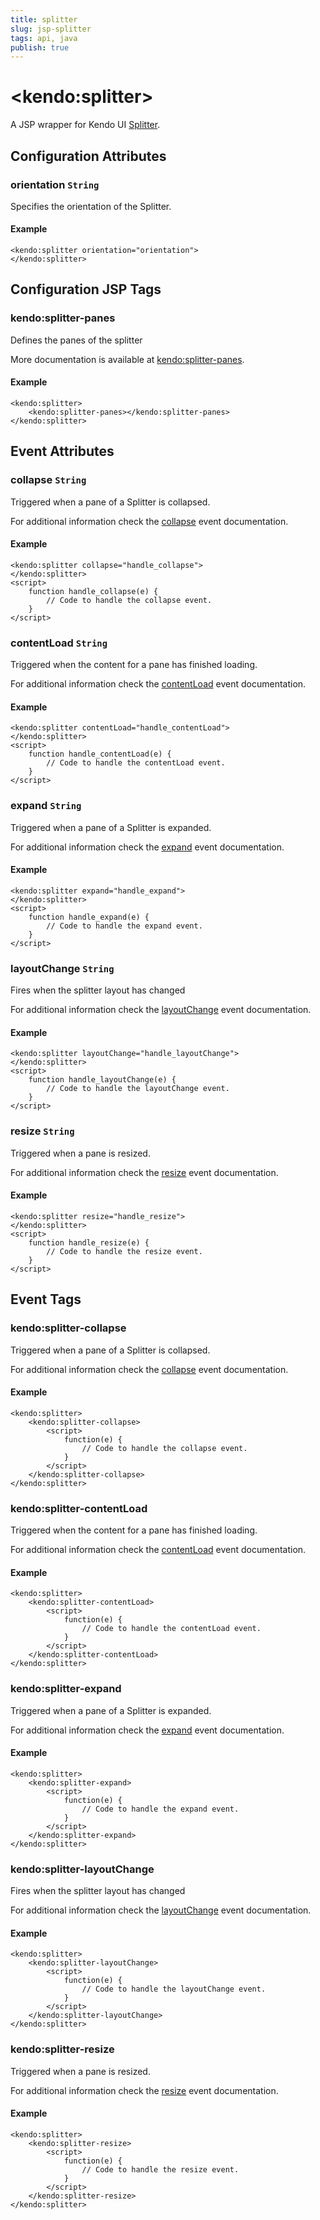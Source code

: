 ```yaml
---
title: splitter
slug: jsp-splitter
tags: api, java
publish: true
---
```


# \<kendo:splitter\>
A JSP wrapper for Kendo UI [Splitter](/api/web/splitter).

## Configuration Attributes

### orientation `String`

Specifies the orientation of the Splitter.

#### Example
    <kendo:splitter orientation="orientation">
    </kendo:splitter>


##  Configuration JSP Tags

### kendo:splitter-panes

Defines the panes of the splitter

More documentation is available at [kendo:splitter-panes](splitter/panes).

#### Example

    <kendo:splitter>
        <kendo:splitter-panes></kendo:splitter-panes>
    </kendo:splitter>


## Event Attributes

### collapse `String`

Triggered when a pane of a Splitter is collapsed.


For additional information check the [collapse](/api/web/splitter#events-collapse) event documentation.

#### Example
    <kendo:splitter collapse="handle_collapse">
    </kendo:splitter>
    <script>
        function handle_collapse(e) {
            // Code to handle the collapse event.
        }
    </script>

### contentLoad `String`

Triggered when the content for a pane has finished loading.


For additional information check the [contentLoad](/api/web/splitter#events-contentLoad) event documentation.

#### Example
    <kendo:splitter contentLoad="handle_contentLoad">
    </kendo:splitter>
    <script>
        function handle_contentLoad(e) {
            // Code to handle the contentLoad event.
        }
    </script>

### expand `String`

Triggered when a pane of a Splitter is expanded.


For additional information check the [expand](/api/web/splitter#events-expand) event documentation.

#### Example
    <kendo:splitter expand="handle_expand">
    </kendo:splitter>
    <script>
        function handle_expand(e) {
            // Code to handle the expand event.
        }
    </script>

### layoutChange `String`

Fires when the splitter layout has changed


For additional information check the [layoutChange](/api/web/splitter#events-layoutChange) event documentation.

#### Example
    <kendo:splitter layoutChange="handle_layoutChange">
    </kendo:splitter>
    <script>
        function handle_layoutChange(e) {
            // Code to handle the layoutChange event.
        }
    </script>

### resize `String`

Triggered when a pane is resized.


For additional information check the [resize](/api/web/splitter#events-resize) event documentation.

#### Example
    <kendo:splitter resize="handle_resize">
    </kendo:splitter>
    <script>
        function handle_resize(e) {
            // Code to handle the resize event.
        }
    </script>

## Event Tags

### kendo:splitter-collapse

Triggered when a pane of a Splitter is collapsed.


For additional information check the [collapse](/api/web/splitter#events-collapse) event documentation.

#### Example
    <kendo:splitter>
        <kendo:splitter-collapse>
            <script>
                function(e) {
                    // Code to handle the collapse event.
                }
            </script>
        </kendo:splitter-collapse>
    </kendo:splitter>

### kendo:splitter-contentLoad

Triggered when the content for a pane has finished loading.


For additional information check the [contentLoad](/api/web/splitter#events-contentLoad) event documentation.

#### Example
    <kendo:splitter>
        <kendo:splitter-contentLoad>
            <script>
                function(e) {
                    // Code to handle the contentLoad event.
                }
            </script>
        </kendo:splitter-contentLoad>
    </kendo:splitter>

### kendo:splitter-expand

Triggered when a pane of a Splitter is expanded.


For additional information check the [expand](/api/web/splitter#events-expand) event documentation.

#### Example
    <kendo:splitter>
        <kendo:splitter-expand>
            <script>
                function(e) {
                    // Code to handle the expand event.
                }
            </script>
        </kendo:splitter-expand>
    </kendo:splitter>

### kendo:splitter-layoutChange

Fires when the splitter layout has changed


For additional information check the [layoutChange](/api/web/splitter#events-layoutChange) event documentation.

#### Example
    <kendo:splitter>
        <kendo:splitter-layoutChange>
            <script>
                function(e) {
                    // Code to handle the layoutChange event.
                }
            </script>
        </kendo:splitter-layoutChange>
    </kendo:splitter>

### kendo:splitter-resize

Triggered when a pane is resized.


For additional information check the [resize](/api/web/splitter#events-resize) event documentation.

#### Example
    <kendo:splitter>
        <kendo:splitter-resize>
            <script>
                function(e) {
                    // Code to handle the resize event.
                }
            </script>
        </kendo:splitter-resize>
    </kendo:splitter>

